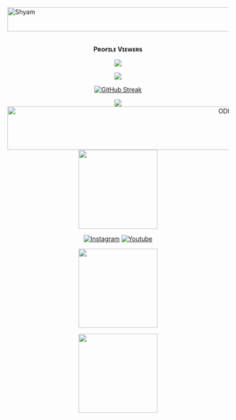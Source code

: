 <img src="https://readme-typing-svg.herokuapp.com?font=Kaushan+Script&size=60&duration=1100&color=447FF7&background=FFFFFF00&center=true&vCenter=true&width=650&height=55&lines=Hey!+It's+Shyam+%F0%9F%91%8B%F0%9F%8F%BB;I+am+a+Iti+Student+🧑🏻‍🔧+;I+am+from+India+%F0%9F%87%AE%F0%9F%87%B3;I+am+a+small;Youtuber+🧑‍💻;Please+Support;Subscribe+;Thanks+🙏;;" alt="Shyam" width="650" height="55">
<div align="center">
<br><p align="center"><b>Pʀᴏғɪʟᴇ Vɪᴇᴡᴇʀs</b></p>  
<p align="center"><img align="center" src="https://profile-counter.glitch.me/{itz-mrshyam-in}/count.svg"/></p>
<img src="https://github-stats-alpha.vercel.app/api/?username=itz-mrshyam-in&cc=000&tc=00ff00&ic=fff000&bc=fff" align="center">

[![GitHub Streak](https://github-readme-streak-stats.herokuapp.com/?user=itz-mrshyam-in&theme=highcontrast)](https://github.com/itz-mrshyam-in/github-readme-streak-stats)
</div>
<p align="center">
<a href="https://github.com/itz-mrshyam-in">
    <img src="https://activity-graph.herokuapp.com/graph?username=itz-mrshyam-in&theme=react-dark" />
  </a>
<img src="https://readme-typing-svg.herokuapp.com?font=Kaushan+Script&size=77&duration=1100&color=447FF7&background=FFFFFF00&center=true&vCenter=true&width=650&height=55&lines=Hey!+I+am+Shyam+%F0%9F%91%8B%F0%9F%8F%BB;I+am+from+India+%F0%9F%87%AE%F0%9F%87%B3;please+join;Telegram+" alt="ODISHA" width="999" height="99">
<a href="https://telegram.me/itz_mrshyam">
<img src="https://img.shields.io/badge/🇸 🇭 🇾 🇦 🇲-black?logo=telegram" width="180"><p align="center"><img

  [![Instagram](https://img.shields.io/badge/Instagram-%27E4405F.svg?logo=Instagram&logoColor=white)](https://www.instagram.com/it_zmrshyam)
  [![Youtube](https://img.shields.io/badge/Youtube-%23E4405F.svg?logo=Youtube&logoColor=white)](https://youtube.com/channel/UCfk2wS7vZYzLR_Pk1eIb2yw)
<p align="center">
<a href="https://youtube.com/channel/UCfk2wS7vZYzLR_Pk1eIb2yw">
  <img src="https://img.shields.io/badge/Subscribe-black?logo=youtube" width="180">
<p align="center">
<a href="https://telegram.me/m_s_p_o_123">
  <img src="https://img.shields.io/badge/🇹 🇪 🇱 🇪 🇬 🇷 🇦 🇲-black?logo=telegram" width="180">
<p align="center">
